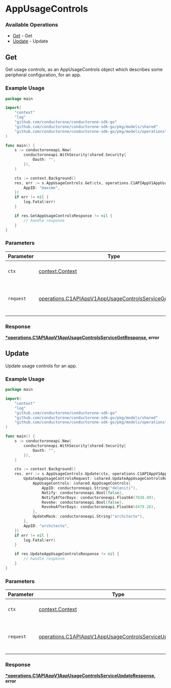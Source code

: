 # AppUsageControls

### Available Operations

* [Get](#get) - Get
* [Update](#update) - Update

## Get

 Get usage controls, as an AppUsageControls object which describes some peripheral configuration, for an app.


### Example Usage

```go
package main

import(
	"context"
	"log"
	"github.com/conductorone/conductorone-sdk-go"
	"github.com/conductorone/conductorone-sdk-go/pkg/models/shared"
	"github.com/conductorone/conductorone-sdk-go/pkg/models/operations"
)

func main() {
    s := conductoroneapi.New(
        conductoroneapi.WithSecurity(shared.Security{
            Oauth: "",
        }),
    )

    ctx := context.Background()
    res, err := s.AppUsageControls.Get(ctx, operations.C1APIAppV1AppUsageControlsServiceGetRequest{
        AppID: "maxime",
    })
    if err != nil {
        log.Fatal(err)
    }

    if res.GetAppUsageControlsResponse != nil {
        // handle response
    }
}
```

### Parameters

| Parameter                                                                                                                        | Type                                                                                                                             | Required                                                                                                                         | Description                                                                                                                      |
| -------------------------------------------------------------------------------------------------------------------------------- | -------------------------------------------------------------------------------------------------------------------------------- | -------------------------------------------------------------------------------------------------------------------------------- | -------------------------------------------------------------------------------------------------------------------------------- |
| `ctx`                                                                                                                            | [context.Context](https://pkg.go.dev/context#Context)                                                                            | :heavy_check_mark:                                                                                                               | The context to use for the request.                                                                                              |
| `request`                                                                                                                        | [operations.C1APIAppV1AppUsageControlsServiceGetRequest](../../models/operations/c1apiappv1appusagecontrolsservicegetrequest.md) | :heavy_check_mark:                                                                                                               | The request object to use for the request.                                                                                       |


### Response

**[*operations.C1APIAppV1AppUsageControlsServiceGetResponse](../../models/operations/c1apiappv1appusagecontrolsservicegetresponse.md), error**


## Update

 Update usage controls for an app.


### Example Usage

```go
package main

import(
	"context"
	"log"
	"github.com/conductorone/conductorone-sdk-go"
	"github.com/conductorone/conductorone-sdk-go/pkg/models/shared"
	"github.com/conductorone/conductorone-sdk-go/pkg/models/operations"
)

func main() {
    s := conductoroneapi.New(
        conductoroneapi.WithSecurity(shared.Security{
            Oauth: "",
        }),
    )

    ctx := context.Background()
    res, err := s.AppUsageControls.Update(ctx, operations.C1APIAppV1AppUsageControlsServiceUpdateRequest{
        UpdateAppUsageControlsRequest: &shared.UpdateAppUsageControlsRequest{
            AppUsageControls: &shared.AppUsageControls{
                AppID: conductoroneapi.String("deleniti"),
                Notify: conductoroneapi.Bool(false),
                NotifyAfterDays: conductoroneapi.Float64(7038.89),
                Revoke: conductoroneapi.Bool(false),
                RevokeAfterDays: conductoroneapi.Float64(4479.26),
            },
            UpdateMask: conductoroneapi.String("architecto"),
        },
        AppID: "architecto",
    })
    if err != nil {
        log.Fatal(err)
    }

    if res.UpdateAppUsageControlsResponse != nil {
        // handle response
    }
}
```

### Parameters

| Parameter                                                                                                                              | Type                                                                                                                                   | Required                                                                                                                               | Description                                                                                                                            |
| -------------------------------------------------------------------------------------------------------------------------------------- | -------------------------------------------------------------------------------------------------------------------------------------- | -------------------------------------------------------------------------------------------------------------------------------------- | -------------------------------------------------------------------------------------------------------------------------------------- |
| `ctx`                                                                                                                                  | [context.Context](https://pkg.go.dev/context#Context)                                                                                  | :heavy_check_mark:                                                                                                                     | The context to use for the request.                                                                                                    |
| `request`                                                                                                                              | [operations.C1APIAppV1AppUsageControlsServiceUpdateRequest](../../models/operations/c1apiappv1appusagecontrolsserviceupdaterequest.md) | :heavy_check_mark:                                                                                                                     | The request object to use for the request.                                                                                             |


### Response

**[*operations.C1APIAppV1AppUsageControlsServiceUpdateResponse](../../models/operations/c1apiappv1appusagecontrolsserviceupdateresponse.md), error**

